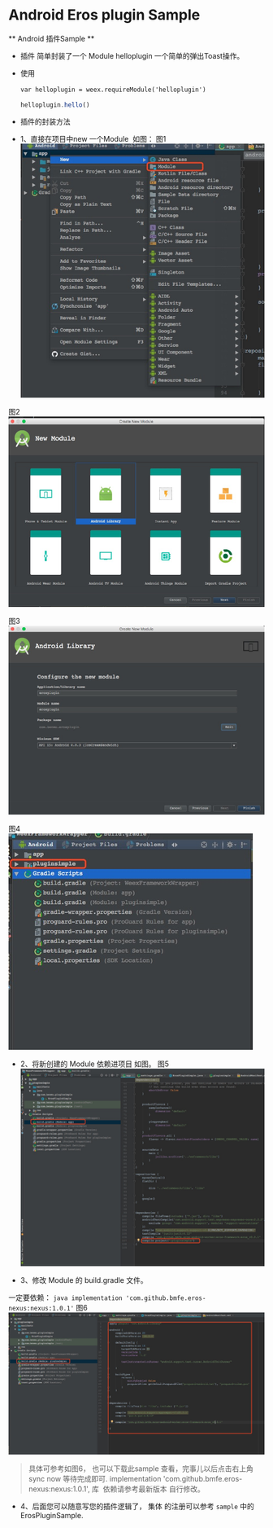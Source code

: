 # Android Eros plugin Sample

** Android 插件Sample **

* 插件 简单封装了一个 Module   helloplugin  一个简单的弹出Toast操作。

* 使用

    ```
	var helloplugin = weex.requireModule('helloplugin')
	```

    ```js
	helloplugin.hello()

    ```

* 插件的封装方法

* 1、直接在项目中new 一个Module  如图：
图1![](https://raw.githubusercontent.com/myliuyx/source/master/plugin_new_1.jpg)

图2![](https://raw.githubusercontent.com/myliuyx/source/master/plugin_new_2.jpg)

图3![](https://raw.githubusercontent.com/myliuyx/source/master/plugin_new_3.jpg)

图4![](https://raw.githubusercontent.com/myliuyx/source/master/plugin_new_4.jpg)


* 2、将新创建的 Module 依赖进项目 如图。
图5![](https://raw.githubusercontent.com/myliuyx/source/master/plugin_new_5.jpg)

* 3、修改 Module 的 build.gradle 文件。

一定要依赖：
      ``` java
        implementation 'com.github.bmfe.eros-nexus:nexus:1.0.1'
      ```
  图6![](https://raw.githubusercontent.com/myliuyx/source/master/plugin_new_6.png)  
  
> 具体可参考如图6， 也可以下载此sample 查看，完事儿以后点击右上角 sync now 等待完成即可.
> implementation 'com.github.bmfe.eros-nexus:nexus:1.0.1', 库
  依赖请参考最新版本 自行修改。
  
 * 4、后面您可以随意写您的插件逻辑了， 集体 的注册可以参考 `sample` 中的 ErosPluginSample.


